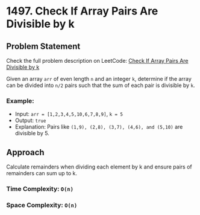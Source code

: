 # 1497. Check If Array Pairs Are Divisible by k

## Problem Statement
Check the full problem description on LeetCode: [Check If Array Pairs Are Divisible by k](https://leetcode.com/problems/check-if-array-pairs-are-divisible-by-k/description/?envType=daily-question&envId=2024-10-01)

Given an array `arr` of even length `n` and an integer `k`, determine if the array can be divided into `n/2` pairs such that the sum of each pair is divisible by `k`.

### Example:
- Input: `arr = [1,2,3,4,5,10,6,7,8,9]`, `k = 5`
- Output: `true`
- Explanation: Pairs like `(1,9), (2,8), (3,7), (4,6), and (5,10)` are divisible by 5.

## Approach
Calculate remainders when dividing each element by k and ensure pairs of remainders can sum up to k.

### Time Complexity: `O(n)`
### Space Complexity: `O(n)`